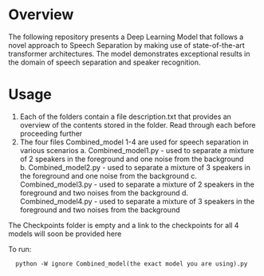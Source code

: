 # Overview

The following repository presents a Deep Learning Model that follows a novel approach to Speech Separation by making use of state-of-the-art transformer architectures. The model demonstrates exceptional results in the domain of speech separation and speaker recognition.

# Usage

1. Each of the folders contain a file description.txt that provides an overview of the contents stored in the folder. Read through each before proceeding further
2. The four files Combined_model 1-4 are used for speech separation in various scenarios
   a. Combined_model1.py - used to separate a mixture of 2 speakers in the foreground and one noise from the background <br/>
   b. Combined_model2.py - used to separate a mixture of 3 speakers in the foreground and one noise from the background
   c. Combined_model3.py - used to separate a mixture of 2 speakers in the foreground and two noises from the background
   d. Combined_model4.py - used to separate a mixture of 3 speakers in the foreground and two noises from the background

The Checkpoints folder is empty and a link to the checkpoints for all 4 models will soon be provided here

To run:
  ```
    python -W ignore Combined_model(the exact model you are using).py
  ```

